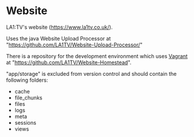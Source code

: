 Website
=======

LA1:TV's website (https://www.la1tv.co.uk/).

Uses the java Website Upload Processor at "https://github.com/LA1TV/Website-Upload-Processor/"

There is a repository for the development environment which uses [Vagrant](
https://www.vagrantup.com/) at "https://github.com/LA1TV/Website-Homestead".

"app/storage" is excluded from version control and should contain the following folders:
- cache
- file_chunks
- files
- logs
- meta
- sessions
- views
